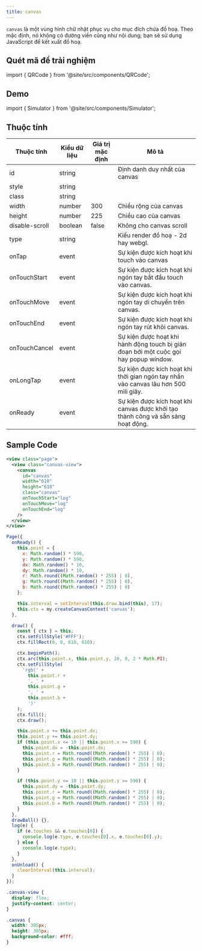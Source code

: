 ```yaml
---
title: canvas
---
```


`canvas` là một vùng hình chữ nhật phục vụ cho mục đích chứa đồ hoạ. Theo mặc định, nó không có đường viền cũng như nội dung; bạn sẽ sử dụng JavaScript để kết xuất đồ hoạ.

## Quét mã để trải nghiệm

import { QRCode } from '@site/src/components/QRCode';

<QRCode page="pages/component/basic/canvas/index" />

## Demo

import { Simulator } from '@site/src/components/Simulator';

<Simulator page="pages/component/basic/canvas/index" />

## Thuộc tính

| Thuộc tính     | Kiểu dữ liệu | Giá trị mặc định | Mô tả                                                                                 |
| -------------- | ------------ | ---------------- | ------------------------------------------------------------------------------------- |
| id             | string       |                  | Định danh duy nhất của canvas                                                         |
| style          | string       |                  |                                                                                       |
| class          | string       |                  |                                                                                       |
| width          | number       | 300              | Chiều rộng của canvas                                                                 |
| height         | number       | 225              | Chiều cao của canvas                                                                  |
| disable-scroll | boolean      | false            | Không cho canvas scroll                                                               |
| type           | string       |                  | Kiểu render đồ hoạ - 2d hay webgl.                                                    |
| onTap          | event        |                  | Sự kiện được kích hoạt khi touch vào canvas                                           |
| onTouchStart   | event        |                  | Sự kiện được kích hoạt khi ngón tay bắt đầu touch vào canvas.                         |
| onTouchMove    | event        |                  | Sự kiện được kích hoạt khi ngón tay di chuyển trên canvas.                            |
| onTouchEnd     | event        |                  | Sự kiện được kích hoạt khi ngón tay rút khỏi canvas.                                  |
| onTouchCancel  | event        |                  | Sự kiện được hoạt khi hành động touch bị gián đoạn bởi một cuộc gọi hay popup window. |
| onLongTap      | event        |                  | Sự kiện được kích hoạt khi thời gian ngón tay nhấn vào canvas lâu hơn 500 mili giây.  |
| onReady        | event        |                  | Sự kiện được kích hoạt khi canvas được khởi tạo thành công và sẵn sàng hoạt động.     |

## Sample Code

```xml title=index.txml
<view class="page">
  <view class="canvas-view">
    <canvas
      id="canvas"
      width="610"
      height="610"
      class="canvas"
      onTouchStart="log"
      onTouchMove="log"
      onTouchEnd="log"
    />
  </view>
</view>
```

```js title=index.js
Page({
  onReady() {
    this.point = {
      x: Math.random() * 590,
      y: Math.random() * 590,
      dx: Math.random() * 10,
      dy: Math.random() * 10,
      r: Math.round((Math.random() * 255) | 0),
      g: Math.round((Math.random() * 255) | 0),
      b: Math.round((Math.random() * 255) | 0)
    };

    this.interval = setInterval(this.draw.bind(this), 17);
    this.ctx = my.createCanvasContext('canvas');
  },

  draw() {
    const { ctx } = this;
    ctx.setFillStyle('#FFF');
    ctx.fillRect(0, 0, 610, 610);

    ctx.beginPath();
    ctx.arc(this.point.x, this.point.y, 20, 0, 2 * Math.PI);
    ctx.setFillStyle(
      'rgb(' +
        this.point.r +
        ', ' +
        this.point.g +
        ', ' +
        this.point.b +
        ')'
    );
    ctx.fill();
    ctx.draw();

    this.point.x += this.point.dx;
    this.point.y += this.point.dy;
    if (this.point.x <= 10 || this.point.x >= 590) {
      this.point.dx = -this.point.dx;
      this.point.r = Math.round((Math.random() * 255) | 0);
      this.point.g = Math.round((Math.random() * 255) | 0);
      this.point.b = Math.round((Math.random() * 255) | 0);
    }

    if (this.point.y <= 10 || this.point.y >= 590) {
      this.point.dy = -this.point.dy;
      this.point.r = Math.round((Math.random() * 255) | 0);
      this.point.g = Math.round((Math.random() * 255) | 0);
      this.point.b = Math.round((Math.random() * 255) | 0);
    }
  },
  drawBall() {},
  log(e) {
    if (e.touches && e.touches[0]) {
      console.log(e.type, e.touches[0].x, e.touches[0].y);
    } else {
      console.log(e.type);
    }
  },
  onUnload() {
    clearInterval(this.interval);
  }
});
```

```css title=index.tcss
.canvas-view {
  display: flex;
  justify-content: center;
}

.canvas {
  width: 305px;
  height: 305px;
  background-color: #fff;
}
```
